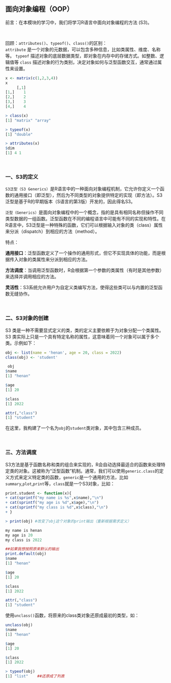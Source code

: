 ## 面向对象编程（OOP）
前言：在本模块的学习中，我们将学习R语言中面向对象编程的方法 (S3)。

<br>

回顾：`attributes()`、`typeof()`、`class()`的区别：  
`attribute` 是一个对象的元数据，可以包含多种信息，比如类属性、维度、名称等。
`typeof` 描述对象的底层数据类型，即对象在内存中的存储方式。如整数、逻辑值等
`class` 描述对象的行为类别，决定对象如何与泛型函数交互，通常通过属性来设置。
```R
x <- matrix(c(1,2,3,4))
x
     [,1]
[1,]    1
[2,]    2
[3,]    3
[4,]    4

> class(x)
[1] "matrix" "array"

> typeof(x)
[1] "double"

> attributes(x)
$dim
[1] 4 1
```

<br>

### 一、S3的定义
`S3泛型（S3 Generics）`是R语言中的一种面向对象编程机制，它允许你定义一个函数的通用接口（即泛型），然后为不同类型的对象提供特定的实现（即方法）。S3泛型是基于R的早期版本（S语言的第3版）开发的，因此得名S3。

`泛型（Generics）`是面向对象编程中的一个概念，指的是具有相同名称但操作不同类型数据的一组函数。泛型函数在不同的编程语言中可能有不同的实现和特性。在R语言中，S3泛型是一种特殊的函数，它们可以根据输入对象的类（class）属性来分派（dispatch）到相应的方法（method）。

特点：  

**通用接口**：泛型函数定义了一个操作的通用形式，但它不实现具体的功能，而是根据传入对象的类属性来分派到相应的方法。  

**方法调度**：当调用泛型函数时，R会根据第一个参数的类属性（有时是其他参数）来选择并调用相应的方法。  

**灵活性**：S3系统允许用户为自定义类编写方法，使得这些类可以与内置的泛型函数无缝协作。

<br>

### 二、S3对象的创建
S3 类是一种不需要显式定义的类，类的定义主要依赖于为对象分配一个类属性。S3 类实际上只是一个具有特定名称的属性，这意味着同一个对象可以属于多个类。示例如下：
```R
obj <- list(name = 'henan', age = 20, class = 2022)
class(obj) <- 'student'

 obj
$name
[1] "henan"

$age
[1] 20

$class
[1] 2022

attr(,"class")
[1] "student"
```
在这里，我构建了一个名为`obj`的`student`类对象，其中包含三种成员。

<br>


### 三、方法调度
S3方法是基于函数名称和类的组合来实现的，R会自动选择最适合的函数来处理特定类的对象。这被称为“泛型函数”机制。通常，我们可以使用`generic.class`的定义方式来定义特定类的函数，`generic`是一个通用的方法，比如`summary`,`plot`,`print`等，`class`就是一个S3对象，比如：
```R
print.student <- function(x){
+ cat(sprintf("my name is %s",x$name),"\n")
+ cat(sprintf("my age is %d",x$age),"\n")
+ cat(sprintf("my class is %d",x$class),"\n")
+ }

> print(obj) #改变了obj这个对象的print输出（重新根据需求定义）

my name is henan
my age is 20
my class is 2022

##如果我想按照原来默认的输出
print.default(obj)
$name
[1] "henan"

$age
[1] 20

$class
[1] 2022

attr(,"class")
[1] "student"
```

使用`unclass()`函数，将原来的class类对象还原成最初的类型，如：
```R
unclass(obj)
$name
[1] "henan"

$age
[1] 20

$class
[1] 2022

> typeof(obj)
[1] "list"    ##还原成了列表
```

